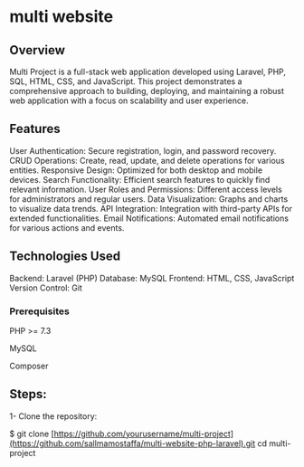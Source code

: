 # multi website

## Overview
Multi Project is a full-stack web application developed using Laravel, PHP, SQL, HTML, CSS, and JavaScript. This project demonstrates a comprehensive approach to building, deploying, and maintaining a robust web application with a focus on scalability and user experience.



## Features
User Authentication: Secure registration, login, and password recovery.
CRUD Operations: Create, read, update, and delete operations for various entities.
Responsive Design: Optimized for both desktop and mobile devices.
Search Functionality: Efficient search features to quickly find relevant information.
User Roles and Permissions: Different access levels for administrators and regular users.
Data Visualization: Graphs and charts to visualize data trends.
API Integration: Integration with third-party APIs for extended functionalities.
Email Notifications: Automated email notifications for various actions and events.

## Technologies Used
Backend: Laravel (PHP)
Database: MySQL
Frontend: HTML, CSS, JavaScript
Version Control: Git


### Prerequisites
PHP >= 7.3

MySQL

Composer


## Steps: 
1- Clone the repository:

$ git clone [https://github.com/yourusername/multi-project](https://github.com/sallmamostaffa/multi-website-php-laravel).git
cd multi-project


